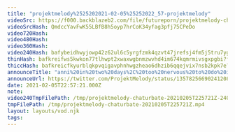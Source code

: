 ```yaml
---
title: "projektmelody%2525202021-02-05%25252022_57-projektmelody"
videoSrc: https://f000.backblazeb2.com/file/futureporn/projektmelody-chaturbate-2021-02-05.mp4
videoSrcHash: QmdccYavFwK55LBfB8h5oyp7hrCoK34yfag3pfj75CPeDo
video720Hash: 
video480Hash: 
video360Hash: 
video240Hash: bafybeidhwyjowp42z62ul6c5yrgfzmk4qzvt47jrefsj4fm5j5tru7ygp4?filename=projektmelody-chaturbate-20210205T225721Z-240p.mp4
thinHash: bafkreifws5kwkon77tlhwpt2xwaxwgbnmzwvhd4im674kqmrmivsgxpgbi?filename=20210205T225721Z_thin.jpg
thiccHash: bafkreicfkyurblqkpvqigavphnhwgzheao6dhzib6qqejvix7nsb2kpk7e?filename=20210205T225721Z_thicc.jpg
announceTitle: "anni%20in%20two%20days%2C%20too%20nervous%20to%20do%20it.%20I%27m%20on%20CB%2C%20change%20my%20mind%20%3E.%3C"
announceUrl: https://twitter.com/ProjektMelody/status/1357825669024120841
date: 2021-02-05T22:57:21.000Z
note: 
video240TmpFilePath: /tmp/projektmelody-chaturbate-20210205T225721Z-240p.mp4
tmpFilePath: /tmp/projektmelody-chaturbate-20210205T225721Z.mp4
layout: layouts/vod.njk
tags:
---
```

